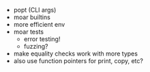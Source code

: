 * popt (CLI args)
* moar builtins
* more efficient env
* moar tests
  * error testing!
  * fuzzing?
* make equality checks work with more types
* also use function pointers for print, copy, etc?

